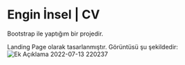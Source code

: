 # Engin İnsel | CV
Bootstrap ile yaptığım bir projedir.

Landing Page olarak tasarlanmıştır. Görüntüsü şu şekildedir:
![Ek Açıklama 2022-07-13 220237](https://user-images.githubusercontent.com/76450122/178811405-48b23fa9-cfd7-466c-8fa6-ca28a12770ab.jpg)
